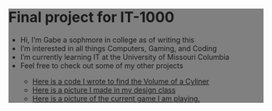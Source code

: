 
<html>
<head>
<meta charset="UTF-8">

</head>

<body>
<div style = "background:grey">
<h1>Final project for IT-1000</h1>
<ul>
  <li>Hi, I’m Gabe a sophmore in college as of writing this</li>
  <li>I’m interested in all things Computers, Gaming, and Coding</li>
  <li>I’m currently learning IT at the University of Missouri Columbia</li>
  <li>Feel free to check out some of my other projects</li>
      <ul>
	<li><a href="https://github.com/GabeS1/GabeS1.github.io/blob/main/CylinderVolumeCalc">Here is a code I wrote to find the Volume of a Cyliner</a></li>
	<li><a href="https://github.com/GabeS1/GabeS1/blob/main/GabeSisk3bAsset%201.png">Here is a picture I made in my design class</a></li>
	<li><a href="https://www.bing.com/images/search?view=detailV2&ccid=N0MyLXys&id=B28C5A5E47731F70EB89C7E06DFCD3C4031D0BB8&thid=OIP.N0MyLXysFySFgxA7sPhgPQHaHa&mediaurl=https%3a%2f%2fth.bing.com%2fth%2fid%2fR.3743322d7cac17248583103bb0f8603d%3frik%3duAsdA8TT%252fG3gxw%26riu%3dhttp%253a%252f%252forig10.deviantart.net%252f1453%252ff%252f2015%252f303%252f0%252f8%252fblack_desert_by_ru_devlin-d9evffh.png%26ehk%3d%252bbpHT%252fbE%252fvsoJpQHrtb2%252fvLBJJt0B%252fwmf%252frdBjG6Vu0%253d%26risl%3d%26pid%3dImgRaw%26r%3d0&exph=512&expw=512&q=Black+Desert+Online+Icon&simid=608007858485018276&FORM=IRPRST&ck=D93EC91B832FDE76A86DA35723E033FC&selectedIndex=8">Here is a picture of the current game I am playing.</a></li>
      </ul>
</ul>
</div>
</body>

</html>
